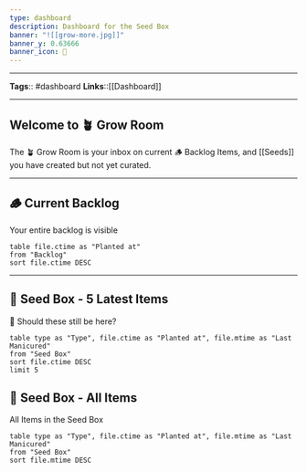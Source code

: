 ```yaml
---
type: dashboard
description: Dashboard for the Seed Box
banner: "![[grow-more.jpg]]"
banner_y: 0.63666
banner_icon: 🤯
---
```


---
**Tags**:: #dashboard
**Links**::[[Dashboard]]

---

## Welcome to 🪴 Grow Room

The 🪴 Grow Room is your inbox on current 🪵 Backlog Items, and [[Seeds]] you have created but not yet curated.

---

## 🪵 Current Backlog
Your entire backlog is visible
```dataview
table file.ctime as "Planted at" 
from "Backlog"
sort file.ctime DESC
```

---

## 🌱 Seed Box - 5 Latest Items
🤨 Should these still be here?
```dataview
table type as "Type", file.ctime as "Planted at", file.mtime as "Last Manicured"
from "Seed Box"
sort file.ctime DESC
limit 5
```

## 🌱 Seed Box - All Items
All Items in the Seed Box
```dataview
table type as "Type", file.ctime as "Planted at", file.mtime as "Last Manicured"
from "Seed Box"
sort file.mtime DESC
```

